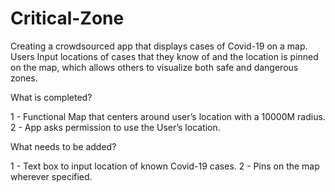 # Critical-Zone
Creating a crowdsourced app that displays cases of Covid-19 on a map. 
Users Input locations of cases that they know of and the location is pinned on the map, which allows others to visualize both safe and dangerous zones. 

What is completed?

1 - Functional Map that centers around user’s location with a 10000M radius.
2 - App asks permission to use the User’s location.

What needs to be added?

1 - Text box to input location of known Covid-19 cases.
2 - Pins on the map wherever specified.

